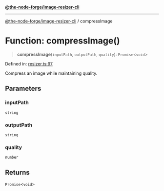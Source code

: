 [**@the-node-forge/image-resizer-cli**](../README.md)

---

[@the-node-forge/image-resizer-cli](../globals.md) / compressImage

# Function: compressImage()

> **compressImage**(`inputPath`, `outputPath`, `quality`): `Promise`\<`void`\>

Defined in:
[resizer.ts:97](https://github.com/The-Node-Forge/image-resizer-cli/blob/a98cb4bd36cd4402466d3cc3dee8981f37bd442a/src/resizer.ts#L97)

Compress an image while maintaining quality.

## Parameters

### inputPath

`string`

### outputPath

`string`

### quality

`number`

## Returns

`Promise`\<`void`\>
